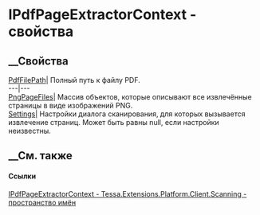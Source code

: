 # IPdfPageExtractorContext - свойства
##  __Свойства
[PdfFilePath](P_Tessa_Extensions_Platform_Client_Scanning_IPdfPageExtractorContext_PdfFilePath.htm)|
Полный путь к файлу PDF.  
---|---  
[PngPageFiles](P_Tessa_Extensions_Platform_Client_Scanning_IPdfPageExtractorContext_PngPageFiles.htm)|
Массив объектов, которые описывают все извлечённые страницы в виде изображений
PNG.  
[Settings](P_Tessa_Extensions_Platform_Client_Scanning_IPdfPageExtractorContext_Settings.htm)|
Настройки диалога сканирования, для которых вызывается извлечение страниц.
Может быть равны null, если настройки неизвестны.  
## __См. также
#### Ссылки
[IPdfPageExtractorContext -
](T_Tessa_Extensions_Platform_Client_Scanning_IPdfPageExtractorContext.htm)
[Tessa.Extensions.Platform.Client.Scanning - пространство
имён](N_Tessa_Extensions_Platform_Client_Scanning.htm)
